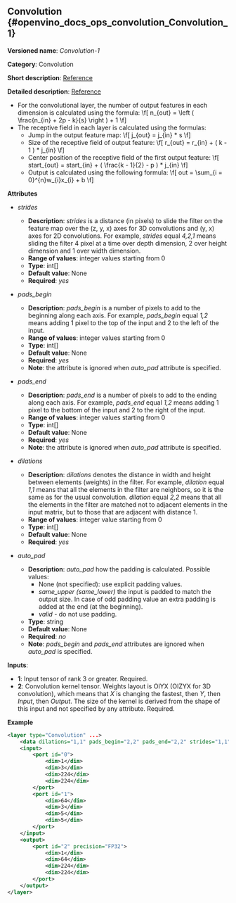 ## Convolution<a name="Convolution"></a> {#openvino_docs_ops_convolution_Convolution_1}

**Versioned name**: *Convolution-1*

**Category**: Convolution

**Short description**: [Reference](http://caffe.berkeleyvision.org/tutorial/layers/convolution.html)

**Detailed description**: [Reference](http://cs231n.github.io/convolutional-networks/#conv)


*   For the convolutional layer, the number of output features in each dimension is calculated using the formula:
\f[
n_{out} = \left ( \frac{n_{in} + 2p - k}{s} \right ) + 1
\f]
*   The receptive field in each layer is calculated using the formulas:
    *   Jump in the output feature map:
        \f[
        j_{out} = j_{in} * s
        \f]
    *   Size of the receptive field of output feature:
        \f[
        r_{out} = r_{in} + ( k - 1 ) * j_{in}
        \f]
    *   Center position of the receptive field of the first output feature:
        \f[
        start_{out} = start_{in} + ( \frac{k - 1}{2} - p ) * j_{in}
        \f]
    *   Output is calculated using the following formula:
        \f[
        out = \sum_{i = 0}^{n}w_{i}x_{i} + b
        \f]

**Attributes**

* *strides*

  * **Description**: *strides* is a distance (in pixels) to slide the filter on the feature map over the (z, y, x) axes for 3D convolutions and (y, x) axes for 2D convolutions. For example, *strides* equal *4,2,1* means sliding the filter 4 pixel at a time over depth dimension, 2 over height dimension and 1 over width dimension.
  * **Range of values**: integer values starting from 0
  * **Type**: int[]
  * **Default value**: None
  * **Required**: *yes*

* *pads_begin*

  * **Description**: *pads_begin* is a number of pixels to add to the beginning along each axis. For example, *pads_begin* equal *1,2* means adding 1 pixel to the top of the input and 2 to the left of the input.
  * **Range of values**: integer values starting from 0
  * **Type**: int[]
  * **Default value**: None
  * **Required**: *yes*
  * **Note**: the attribute is ignored when *auto_pad* attribute is specified.

* *pads_end*

  * **Description**: *pads_end* is a number of pixels to add to the ending along each axis. For example, *pads_end* equal *1,2* means adding 1 pixel to the bottom of the input and 2 to the right of the input.
  * **Range of values**: integer values starting from 0
  * **Type**: int[]
  * **Default value**: None
  * **Required**: *yes*
  * **Note**: the attribute is ignored when *auto_pad* attribute is specified.

* *dilations*

  * **Description**: *dilations* denotes the distance in width and height between elements (weights) in the filter. For example, *dilation* equal *1,1* means that all the elements in the filter are neighbors, so it is the same as for the usual convolution. *dilation* equal *2,2* means that all the elements in the filter are matched not to adjacent elements in the input matrix, but to those that are adjacent with distance 1.
  * **Range of values**: integer value starting from 0
  * **Type**: int[]
  * **Default value**: None
  * **Required**: *yes*

* *auto_pad*

  * **Description**: *auto_pad* how the padding is calculated. Possible values:
    * None (not specified): use explicit padding values.
    * *same_upper (same_lower)* the input is padded to match the output size. In case of odd padding value an extra padding is added at the end (at the beginning).
    * *valid* - do not use padding.
  * **Type**: string
  * **Default value**: None
  * **Required**: *no*
  * **Note**: *pads_begin* and *pads_end* attributes are ignored when *auto_pad* is specified.

**Inputs**:

*   **1**: Input tensor of rank 3 or greater. Required.
*   **2**: Convolution kernel tensor. Weights layout is OIYX (OIZYX for 3D convolution), which means that *X* is changing the fastest, then *Y*, then *Input*, then *Output*. The size of the kernel is derived from the shape of this input and not specified by any attribute. Required.

**Example**

```xml
<layer type="Convolution" ...>
    <data dilations="1,1" pads_begin="2,2" pads_end="2,2" strides="1,1"/>
    <input>
        <port id="0">
            <dim>1</dim>
            <dim>3</dim>
            <dim>224</dim>
            <dim>224</dim>
        </port>
        <port id="1">
            <dim>64</dim>
            <dim>3</dim>
            <dim>5</dim>
            <dim>5</dim>
        </port>
    </input>
    <output>
        <port id="2" precision="FP32">
            <dim>1</dim>
            <dim>64</dim>
            <dim>224</dim>
            <dim>224</dim>
        </port>
    </output>
</layer>
```
